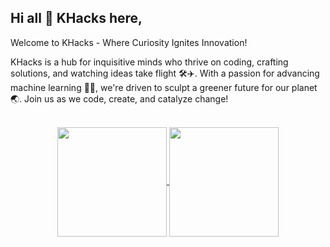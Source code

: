 ## Hi all 👋 **KHacks** here, 

Welcome to KHacks - Where Curiosity Ignites Innovation!

KHacks is a hub for inquisitive minds who thrive on coding, crafting solutions, and watching ideas take flight 🛠✈. With a passion for advancing machine learning 🧠🤖, we're driven to sculpt a greener future for our planet 🌏. Join us as we code, create, and catalyze change!   
 
<br>
<div align="center">
	<a href="https://acedev003-readme-stats.vercel.app/api?username=K-Hacks&show_icons=true&theme=vision-friendly-dark" target="_blank">
		<img align="center" height="175" src="https://acedev003-readme-stats.vercel.app/api?username=K-Hacks&show_icons=true&theme=vision-friendly-dark">
	</a>
	<a href="https://acedev003-readme-stats.vercel.app/api/top-langs/?username=K-Hacks&layout=compact&langs_count=6&theme=radical" target="_blank">
		<img align="center" height="175" src="https://acedev003-readme-stats.vercel.app/api/top-langs/?username=K-Hacks&layout=compact&langs_count=6&theme=radical">
	</a>
</div>
